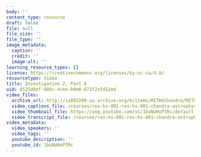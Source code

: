 ```yaml
---
body: ''
content_type: resource
draft: false
file: null
file_size: ''
file_type: ''
image_metadata:
  caption: ''
  credit: ''
  image-alt: ''
learning_resource_types: []
license: https://creativecommons.org/licenses/by-nc-sa/4.0/
resourcetype: Video
title: Investigation 2, Part 8
uid: 8525d9ef-880c-4cee-b9e0-673f2c5d52ed
video_files:
  archive_url: http://ia803200.us.archive.org/6/items/MITHSChandra/MITHS_chandra_2_08_300k.mp4
  video_captions_file: /courses/res-hs-001-res-hs-001-chandra-astrophysics-institute/1buNUHxPTRc_captions.webvtt
  video_thumbnail_file: https://img.youtube.com/vi/1buNUHxPTRc/default.jpg
  video_transcript_file: /courses/res-hs-001-res-hs-001-chandra-astrophysics-institute/1buNUHxPTRc_transcript.pdf
video_metadata:
  video_speakers: ''
  video_tags: ''
  youtube_description: ''
  youtube_id: 1buNUHxPTRc
---
```


